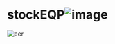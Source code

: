 # stockEQP![image](https://user-images.githubusercontent.com/89360553/171073075-b9e783a8-0993-4e2f-89be-835872dcb388.png)
![eer](https://user-images.githubusercontent.com/89360553/171073077-3173ab48-bd11-4659-b76e-0fe7d2f90b41.png)
